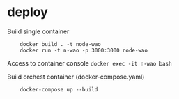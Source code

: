 # deploy

Build single container
``` 
    docker build . -t node-wao
    docker run -t n-wao -p 3000:3000 node-wao 
```
Access to container console
``` docker exec -it n-wao bash ```


Build orchest container (docker-compose.yaml)

``` 
    docker-compose up --build
```
